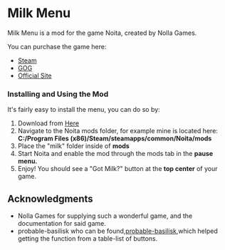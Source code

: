 # Milk Menu

Milk Menu is a mod for the game Noita, created by Nolla Games.

You can purchase the game here:
* [Steam](https://store.steampowered.com/app/881100/Noita/)
* [GOG](https://www.gog.com/game/noita)
* [Official Site](https://noitagame.com/)

### Installing and Using the Mod

It's fairly easy to install the menu, you can do so by:
1. Download from [Here](https://github.com/spookymilk/Milk-Menu/archive/master.zip)
2. Navigate to the Noita mods folder, for example mine is located here: **C:/Program Files (x86)/Steam/steamapps/common/Noita/mods**
3. Place the "milk" folder inside of **mods**
4. Start Noita and enable the mod through the mods tab in the **pause menu.**
5. Enjoy! You should see a "Got Milk?" button at the **top center** of your game.

## Acknowledgments

* Nolla Games for supplying such a wonderful game, and the documentation for said game.
* probable-basilisk who can be found,[probable-basilisk](https://github.com/probable-basilisk),which helped getting the function from a table-list of buttons.
